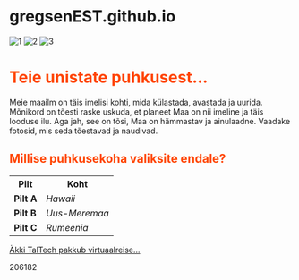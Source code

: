 # gregsenEST.github.io
![1](https://user-images.githubusercontent.com/73599574/97463828-d5c92100-1948-11eb-9224-d61ecf0d4ccd.png)
![2](https://user-images.githubusercontent.com/73599574/97463833-d6fa4e00-1948-11eb-9350-fa7970eeda08.png)
![3](https://user-images.githubusercontent.com/73599574/97463834-d6fa4e00-1948-11eb-9e40-dcc0822ed7df.png)
<h1 style="color:OrangeRed;">Teie unistate puhkusest... </h1>

<p>Meie maailm on täis imelisi kohti, mida külastada, avastada ja uurida. Mõnikord on tõesti raske uskuda, et planeet Maa on nii imeline ja täis looduse ilu. Aga jah, see on tõsi, Maa on hämmastav ja ainulaadne. Vaadake fotosid, mis seda tõestavad ja naudivad.</p>

<h2><b style="color:OrangeRed;">Millise puhkusekoha valiksite endale?</b></h2>

<table style="width:100%">
  <tr>
    <th>Pilt</th>
    <th>Koht</th>
  </tr>
  <tr>
    <td><b>Pilt A
    <td><i>Hawaii
  <tr>
    <td><b>Pilt B
    <td><i>Uus-Meremaa
  <tr>
    <td><b>Pilt C
    <td><i>Rumeenia
</table>

<p><a href="https://taltech.ee/">Äkki TalTech pakkub virtuaalreise... </a></p>

<p>206182</p>
